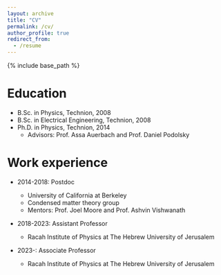 ```yaml
---
layout: archive
title: "CV"
permalink: /cv/
author_profile: true
redirect_from:
  - /resume
---
```


{% include base_path %}

Education
======
* B.Sc. in Physics, Technion, 2008
* B.Sc. in Electrical Engineering, Technion, 2008
* Ph.D. in Physics, Technion, 2014
  * Advisors: Prof. Assa Auerbach and Prof. Daniel Podolsky

Work experience
======
* 2014-2018: Postdoc
  * University of California at Berkeley
  * Condensed matter theory group
  * Mentors: Prof. Joel Moore and Prof. Ashvin Vishwanath

* 2018-2023: Assistant Professor
  * Racah Institute of Physics at The Hebrew University of Jerusalem

* 2023-: Associate Professor
  * Racah Institute of Physics at The Hebrew University of Jerusalem

<!-- Publications
======
  <ul>{% for post in site.publications %}
    {% include archive-single-cv.html %}
  {% endfor %}</ul>

Talks
======
  <ul>{% for post in site.talks %}
    {% include archive-single-talk-cv.html %}
  {% endfor %}</ul>

Teaching
======
  <ul>{% for post in site.teaching %}
    {% include archive-single-cv.html %}
  {% endfor %}</ul> -->

<!-- Service and leadership
======
* Building of the Racah institute CMT group computer cluster -->
